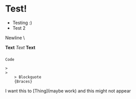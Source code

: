 # Test!

- Testing :)
- Test 2

Newline \

**Text**
*Text*
__Text__
###

```
Code
```
>
    >
    >
        > Blockquote
        {Braces}
I want this to [Thing](maybe work) and this might not appear
